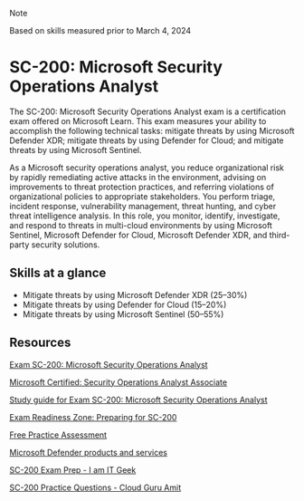 > [!NOTE]
> Based on skills measured prior to March 4, 2024

# SC-200: Microsoft Security Operations Analyst
The SC-200: Microsoft Security Operations Analyst exam is a certification exam offered on Microsoft Learn. This exam measures your ability to accomplish the following technical tasks: mitigate threats by using Microsoft Defender XDR; mitigate threats by using Defender for Cloud; and mitigate threats by using Microsoft Sentinel. 

As a Microsoft security operations analyst, you reduce organizational risk by rapidly remediating active attacks in the environment, advising on improvements to threat protection practices, and referring violations of organizational policies to appropriate stakeholders. You perform triage, incident response, vulnerability management, threat hunting, and cyber threat intelligence analysis. In this role, you monitor, identify, investigate, and respond to threats in multi-cloud environments by using Microsoft Sentinel, Microsoft Defender for Cloud, Microsoft Defender XDR, and third-party security solutions.

## Skills at a glance
- Mitigate threats by using Microsoft Defender XDR (25–30%)
- Mitigate threats by using Defender for Cloud (15–20%)
- Mitigate threats by using Microsoft Sentinel (50–55%)

## Resources
[Exam SC-200: Microsoft Security Operations Analyst](https://learn.microsoft.com/en-us/credentials/certifications/exams/sc-200/)

[Microsoft Certified: Security Operations Analyst Associate](https://learn.microsoft.com/en-us/credentials/certifications/security-operations-analyst/)

[Study guide for Exam SC-200: Microsoft Security Operations Analyst](https://learn.microsoft.com/en-gb/credentials/certifications/resources/study-guides/sc-200)

[Exam Readiness Zone: Preparing for SC-200](https://learn.microsoft.com/en-us/shows/exam-readiness-zone/preparing-for-sc-200-mitigate-threats-using-microsoft-365-defender-1-of-3)

[Free Practice Assessment](https://learn.microsoft.com/credentials/certifications/exams/sc-200/practice/assessment?assessment-type=practice&assessmentId=59)

[Microsoft Defender products and services](https://learn.microsoft.com/en-us/defender/)

[SC-200 Exam Prep - I am IT Geek](https://youtu.be/JepvpnHd2K8?si=MkucQRZ4vpjHxiaX)

[SC-200 Practice Questions - Cloud Guru Amit](https://youtu.be/0LfA-sQX7iI?feature=shared)

